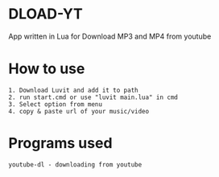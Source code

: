 # DLOAD-YT
App written in Lua for Download MP3 and MP4 from youtube

# How to use
```
1. Download Luvit and add it to path
2. run start.cmd or use "luvit main.lua" in cmd
3. Select option from menu
4. copy & paste url of your music/video
```

# Programs used
```
youtube-dl - downloading from youtube

```
